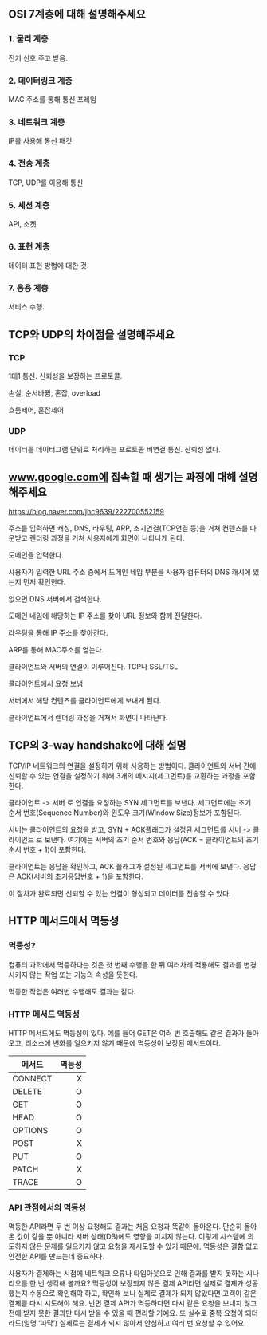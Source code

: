 ## OSI 7계층에 대해 설명해주세요
### 1. 물리 계층
전기 신호 주고 받음.
### 2. 데이터링크 계층
MAC 주소를 통해 통신
프레임
### 3. 네트워크 계층
IP를 사용해 통신
패킷
### 4. 전송 계층
TCP, UDP를 이용해 통신 
### 5. 세션 계층
API, 소켓
### 6. 표현 계층
데이터 표현 방법에 대한 것.
### 7. 응용 계층
서비스 수행.

## TCP와 UDP의 차이점을 설명해주세요
### TCP
1대1 통신.
신뢰성을 보장하는 프로토콜.

손실, 순서바뀜, 혼잡, overload

흐름제어, 혼잡제어

### UDP
데이터를 데이터그램 단위로 처리하는 프로토콜
비연결 통신. 신뢰성 없다.



## www.google.com에 접속할 때 생기는 과정에 대해 설명해주세요
https://blog.naver.com/jhc9639/222700552159

주소를 입력하면 캐싱, DNS, 라우팅, ARP, 초기연결(TCP연결 등)을 거쳐 컨텐츠를 다운받고 렌더링 과정을 거쳐 사용자에게 화면이 나타나게 된다.

도메인을 입력한다.

사용자가 입력한 URL 주소 중에서 도메인 네임 부분을 사용자 컴퓨터의 DNS 캐시에 있는지 먼저 확인한다.

없으면 DNS 서버에서 검색한다.

도메인 네임에 해당하는 IP 주소를 찾아 URL 정보와 함께 전달한다.

라우팅을 통해 IP 주소를 찾아간다.

ARP를 통해 MAC주소를 얻는다.

클라이언트와 서버의 연결이 이루어진다. TCP나 SSL/TSL

클라이언트에서 요청 보냄

서버에서 해당 컨텐츠를 클라이언트에게 보내게 된다.

클라이언트에서 렌더링 과정을 거쳐서 화면이 나타난다.


## TCP의 3-way handshake에 대해 설명
TCP/IP 네트워크의 연결을 설정하기 위해 사용하는 방법이다.
클라이언트와 서버 간에 신뢰할 수 있는 연결을 설정하기 위해 3개의 메시지(세그먼트)를 교환하는 과정을 포함한다.

클라이언트 -> 서버 로 연결을 요청하는 SYN 세그먼트를 보낸다. 세그먼트에는 초기 순서 번호(Sequence Number)와 윈도우 크기(Window Size)정보가 포함된다.

서버는 클라이언트의 요청을 받고, SYN + ACK플래그가 설정된 세그먼트를 서버 -> 클라이언트 로 보낸다. 여기에는 서버의 초기 순서 번호와 응답(ACK = 클라이언트의 초기 순서 번호 + 1)이 포함한다.

클라이언트는 응답을 확인하고, ACK 플래그가 설정된 세그먼트를 서버에 보낸다. 응답은 ACK(서버의 초기응답번호 + 1)을 포함한다.

이 절차가 완료되면 신뢰할 수 있는 연결이 형성되고 데이터를 전송할 수 있다.



## HTTP 메서드에서 멱등성

### 멱등성?
컴퓨터 과학에서 멱등하다는 것은 첫 번째 수행을 한 뒤 여러차례 적용해도 결과를 변경시키지 않는 작업 또는 기능의 속성을 뜻한다.

멱등한 작업은 여러번 수행해도 결과는 같다.

### HTTP 메서드 멱등성
HTTP 메서드에도 멱등성이 있다. 예를 들어 GET은 여러 번 호출해도 같은 결과가 돌아오고, 리소스에 변화를 일으키지 않기 때문에 멱등성이 보장된 메서드이다.

|메서드|멱등성|
|---|---:|
|CONNECT|X|
|DELETE|O|
|GET|O|
|HEAD|O|
|OPTIONS|O|
|POST|X|
|PUT|O|
|PATCH|X|
|TRACE|O|

### API 관점에서의 멱등성
멱등한 API라면 두 번 이상 요청해도 결과는 처음 요청과 똑같이 돌아온다. 단순히 돌아온 값이 같을 뿐 아니라 서버 상태(DB)에도 영향을 미치지 않는다. 이렇게 시스템에 의도하지 않은 문제를 일으키지 않고 요청을 재시도할 수 있기 때문에, 멱등성은 결함 없고 안전한 API를 만드는데 중요하다.

사용자가 결제하는 시점에 네트워크 오류나 타임아웃으로 인해 결과를 받지 못하는 시나리오를 한 번 생각해 볼까요? 멱등성이 보장되지 않은 결제 API라면 실제로 결제가 성공했는지 수동으로 확인해야 하고, 확인해 보니 실제로 결제가 되지 않았다면 고객이 같은 결제를 다시 시도해야 해요. 반면 결제 API가 멱등하다면 다시 같은 요청을 보내지 않고 전에 받지 못한 결과만 다시 받을 수 있을 때 편리할 거예요. 또 실수로 중복 요청이 되더라도(일명 ‘따닥’) 실제로는 결제가 되지 않아서 안심하고 여러 번 요청할 수 있어요.